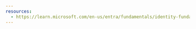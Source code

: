 ```yaml
---
resources:
  - https://learn.microsoft.com/en-us/entra/fundamentals/identity-fundamental-concepts
---
```

